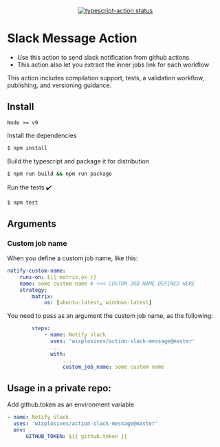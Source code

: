 <p align="center">
  <a href="https://github.com/wixplosives/action-slack-message/actions"><img alt="typescript-action status" src="https://github.com/wixplosives/action-slack-message/workflows/build-test/badge.svg"></a>
</p>

# Slack Message Action

-   Use this action to send slack notification from github actions.
-   This action also let you extract the inner jobs link for each workflow

This action includes compilation support, tests, a validation workflow, publishing, and versioning guidance.

## Install

`Node >= v9`

Install the dependencies

```bash
$ npm install
```

Build the typescript and package it for distribution

```bash
$ npm run build && npm run package
```

Run the tests :heavy_check_mark:

```bash
$ npm test
```

## Arguments

### **Custom job name**

When you define a custom job name, like this:

```yaml
notify-custom-name:
    runs-on: ${{ matrix.os }}
    name: some custom name # <<< CUSTOM JOB NAME DEFINED HERE
    strategy:
        matrix:
            os: [ubuntu-latest, windows-latest]
```

You need to pass as an argument the custom job name, as the following:

```yaml
        steps:
            - name: Notify slack
              uses: 'wixplosives/action-slack-message@master'
              ...
              with:
                  ...
                  custom_job_name: some custom name
```

## Usage in a private repo:

Add github.token as an environment variable

```yaml
- name: Notify slack
  uses: 'wixplosives/action-slack-message@master'
  env:
      GITHUB_TOKEN: ${{ github.token }}
```
